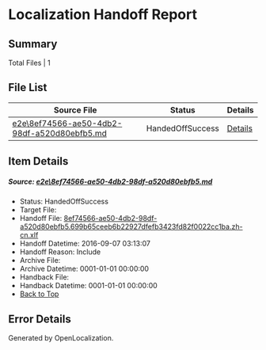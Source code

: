 # <a name='report-top'></a> Localization Handoff Report

## Summary
 Total Files | 1

## File List
 Source File | Status | Details 
 ----------- | ------ | ------- 
 [e2e\8ef74566-ae50-4db2-98df-a520d80ebfb5.md](https://github.com/OpenLocalizationTestOrg/ol-test0/blob/f5f4a6cee1c9a4f80aa788598b1ba3dbd02c4233/e2e/8ef74566-ae50-4db2-98df-a520d80ebfb5.md) | HandedOffSuccess | [Details](#e3b3addd1807ad3d5c48784de08a6b1755d4f7801)

## Item Details
##### <a name='e3b3addd1807ad3d5c48784de08a6b1755d4f7801'></a> Source: [e2e\8ef74566-ae50-4db2-98df-a520d80ebfb5.md](https://github.com/OpenLocalizationTestOrg/ol-test0/blob/f5f4a6cee1c9a4f80aa788598b1ba3dbd02c4233/e2e/8ef74566-ae50-4db2-98df-a520d80ebfb5.md)
* Status: HandedOffSuccess
* Target File: 
* Handoff File: [8ef74566-ae50-4db2-98df-a520d80ebfb5.699b65ceeb6b22927dfefb3423fd82f0022cc1ba.zh-cn.xlf](https://github.com/OpenLocalizationTestOrg/ol-test0-handoff/blob/19e58a10c8ca42d1c0c2d5f027eba578bea046b0/ol-handoff/OpenLocalizationTestOrg/ol-test0-zhcn/ci/ht/8ef74566-ae50-4db2-98df-a520d80ebfb5.699b65ceeb6b22927dfefb3423fd82f0022cc1ba.zh-cn.xlf)
* Handoff Datetime: 2016-09-07 03:13:07
* Handoff Reason: Include
* Archive File: 
* Archive Datetime: 0001-01-01 00:00:00
* Handback File: 
* Handback Datetime: 0001-01-01 00:00:00
* [Back to Top](#report-top)


## Error Details

Generated by OpenLocalization.
